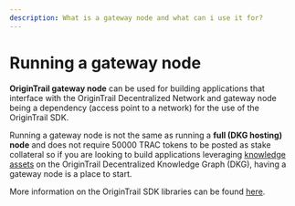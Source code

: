 ```yaml
---
description: What is a gateway node and what can i use it for?
---
```


# Running a gateway node

**OriginTrail gateway node** can be used for building applications that interface with the OriginTrail Decentralized Network and gateway node being a dependency (access point to a network) for the use of the OriginTrail SDK.

Running a gateway node is not the same as running a **full (DKG hosting) node** and does not require 50000 TRAC tokens to be posted as stake collateral so if you are looking to build applications leveraging [knowledge assets](https://origintrail.io/products/knowledge-assets) on the OriginTrail Decentralized Knowledge Graph (DKG), having a gateway node is a place to start.

More information on the OriginTrail SDK libraries can be found [here](https://docs.origintrail.io/decentralized-knowledge-graph-layer-2/dkg-sdk/dkg-v6-js-client).
